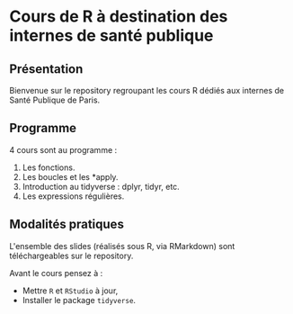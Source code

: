 # Cours de R à destination des internes de santé publique

## Présentation

Bienvenue sur le repository regroupant les cours R dédiés aux internes de Santé Publique de Paris.

## Programme

4 cours sont au programme :

1.  Les fonctions.
2.  Les boucles et les \*apply.
3.  Introduction au tidyverse : dplyr, tidyr, etc.
4.  Les expressions régulières.


## Modalités pratiques

L'ensemble des slides (réalisés sous R, via RMarkdown) sont téléchargeables sur le repository.

Avant le cours pensez à :

  * Mettre `R` et `RStudio` à jour,
  * Installer le package `tidyverse`.

